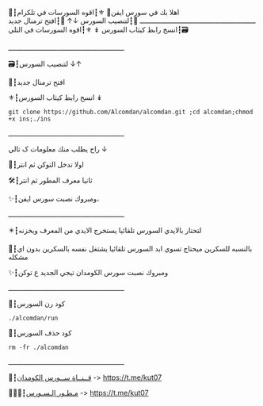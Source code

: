📮┇اهلا بك في سورس ايفن🍃
⚜┇اقوه السورسات في تلكرام 
ـــــــــــــــــــــــــــــــــــــــــــــــــــــــــ
📂┇لتنصيب السورس ↓↑
💭┇افتح ترمنال جديد 
🗃┇انسخ رابط كيثاب السورس  ↡
⚜┇اقوه السورسات في التلي

ـــــــــــــــــــــــــــــــــــــــــــــــــــــــــ

🗃┇لتنصيب السورس ↓↑

💭┇افتح ترمنال جديد 

⚜┇انسخ رابط كيثاب السورس  ↡

`git clone https://github.com/Alcomdan/alcomdan.git ;cd alcomdan;chmod +x ins;./ins`

ـــــــــــــــــــــــــــــــــــــــــــــــــــــــــ

راح يطلب منك معلومات ک تالي ↓

📮┇اولا تدخل التوكن ثم انتر

🛠┇ثانيا معرف المطور ثم انتر 

✨┇ومبروك نصبت سورس ايفن،

ـــــــــــــــــــــــــــــــــــــــــــــــــــــــــ

✴️┇لتحتار بالايدي السورس تلقائيا يستخرج الايدي من المعرف ويخزنه 

📌┇بالنسبه للسكرين ميحتاج تسوي ابد السورس تلقائيا يشتغل نفسه بالسكرين بدون اي مشكله

✨┇ومبروك نصبت سورس الكومدان تيجي الجديد ع توكن 

ـــــــــــــــــــــــــــــــــــــــــــــــــــــــــ

💭┇كود رن السورس 

`./alcomdan/run`

💭┇كود حذف السورس 

`rm -fr ./alcomdan`

ـــــــــــــــــــــــــــــــــــــــــــــــــــــــــ

📡┇[قــنــاة ســورس الكومدان](https://t.me/kut07) -> https://t.me/kut07 

👨🏻‍✈️┇[مـطـور الـسـورس](https://t.me/kut07) -> https://t.me/kut07
